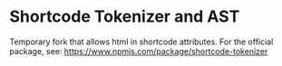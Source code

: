 # Shortcode Tokenizer and AST
Temporary fork that allows html in shortcode attributes. For the official package, see: https://www.npmjs.com/package/shortcode-tokenizer